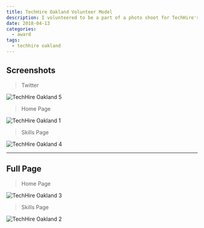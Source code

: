 ```yaml
---
title: TechHire Oakland Volunteer Model
description: I volunteered to be a part of a photo shoot for TechHire's new website and am now featured there!
date: 2018-04-13
categories:
  - award
tags:
  - techhire oakland
---
```


## Screenshots

> Twitter

![TechHire Oakland 5](https://i.imgur.com/kLNbTz6.png)

> Home Page

![TechHire Oakland 1](https://i.imgur.com/SBrV23d.png)

> Skills Page

![TechHire Oakland 4](https://i.imgur.com/WTcbmKX.png)

---

## Full Page

> Home Page

![TechHire Oakland 3](https://i.imgur.com/1f7aGkm.png)

> Skills Page

![TechHire Oakland 2](https://i.imgur.com/5qyI0Ih.png)
